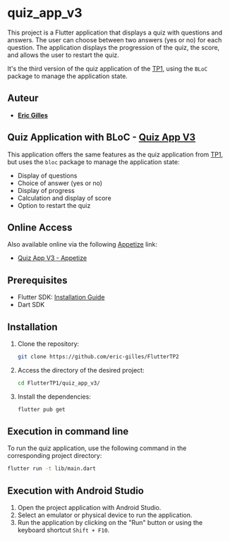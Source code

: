 # quiz_app_v3

This project is a Flutter application that displays a quiz with questions and answers. The user can choose between two answers (yes or no) for each question. The application displays the progression of the quiz, the score, and allows the user to restart the quiz.

It's the third version of the quiz application of the [TP1](https://github.com/eric-gilles/FlutterTP1/tree/main/quizz_app), using the `BLoC` package to manage the application state.

## Auteur 
- **[Eric Gilles](https://github.com/eric-gilles)**

## Quiz Application with BLoC - [Quiz App V3](https://github.com/eric-gilles/FlutterTP2/tree/main/quizz_app_v3)
This application offers the same features as the quiz application from [TP1](https://github.com/eric-gilles/FlutterTP1/tree/main/quizz_app), but uses the `bloc` package to manage the application state:
- Display of questions
- Choice of answer (yes or no)
- Display of progress
- Calculation and display of score
- Option to restart the quiz

## Online Access

Also available online via the following [Appetize](https://appetize.io/) link:

- [Quiz App V3 - Appetize](https://appetize.io/app/b_7g34ytjrsclldjqmabosxmxeni)


## Prerequisites

- Flutter SDK: [Installation Guide](https://flutter.dev/docs/get-started/install)
- Dart SDK

## Installation

1. Clone the repository:
    ```bash
    git clone https://github.com/eric-gilles/FlutterTP2
    ```

2. Access the directory of the desired project:
    ```bash
    cd FlutterTP1/quiz_app_v3/
    ```
3. Install the dependencies:
    ```bash
    flutter pub get
    ```
## Execution in command line

To run the quiz application, use the following command in the corresponding project directory:

```bash
flutter run -t lib/main.dart
```

## Execution with Android Studio

1. Open the project application with Android Studio.
2. Select an emulator or physical device to run the application.
2. Run the application by clicking on the "Run" button or using the keyboard shortcut `Shift + F10`.
